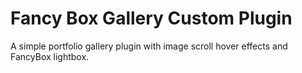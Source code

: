 # Fancy Box Gallery Custom Plugin
 A simple portfolio gallery plugin with image scroll hover effects and FancyBox lightbox.
